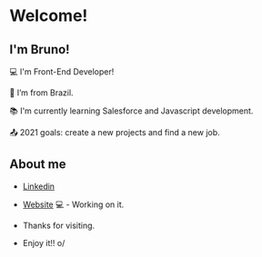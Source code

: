 # Welcome!

 

## I'm Bruno!

 

:computer: I'm Front-End Developer!

:house_with_garden: I’m from Brazil.

:books: I'm currently learning Salesforce and Javascript development.

:outbox_tray: 2021 goals: create a new projects and find a new job.

 

## About me

- [Linkedin](https://www.linkedin.com/in/bruno-brand%C3%A3o-75378a1a0)

- [Website](https://brun1o.github.io/certificard/) 💻 - Working on it.



- Thanks for visiting.

- Enjoy it!! o/
